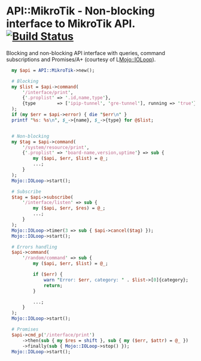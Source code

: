 # API::MikroTik - Non-blocking interface to MikroTik API. [![Build Status](https://travis-ci.org/anparker/api-mikrotik.svg?branch=master)](https://travis-ci.org/anparker/api-mikrotik)

Blocking and non-blocking API interface with queries, command subscriptions
and Promises/A+ (courtesy of L<Mojo::IOLoop>).

```perl
  my $api = API::MikroTik->new();

  # Blocking
  my $list = $api->command(
      '/interface/print',
      {'.proplist' => '.id,name,type'},
      {type        => ['ipip-tunnel', 'gre-tunnel'], running => 'true'}
  );
  if (my $err = $api->error) { die "$err\n" }
  printf "%s: %s\n", $_->{name}, $_->{type} for @$list;


  # Non-blocking
  my $tag = $api->command(
      '/system/resource/print',
      {'.proplist' => 'board-name,version,uptime'} => sub {
          my ($api, $err, $list) = @_;
          ...;
      }
  );
  Mojo::IOLoop->start();

  # Subscribe
  $tag = $api->subscribe(
      '/interface/listen' => sub {
          my ($api, $err, $res) = @_;
          ...;
      }
  );
  Mojo::IOLoop->timer(3 => sub { $api->cancel($tag) });
  Mojo::IOLoop->start();

  # Errors handling
  $api->command(
      '/random/command' => sub {
          my ($api, $err, $list) = @_;

          if ($err) {
              warn "Error: $err, category: " . $list->[0]{category};
              return;
          }

          ...;
      }
  );
  Mojo::IOLoop->start();

  # Promises
  $api->cmd_p('/interface/print')
      ->then(sub { my $res = shift }, sub { my ($err, $attr) = @_ })
      ->finally(sub { Mojo::IOLoop->stop() });
  Mojo::IOLoop->start();
```
